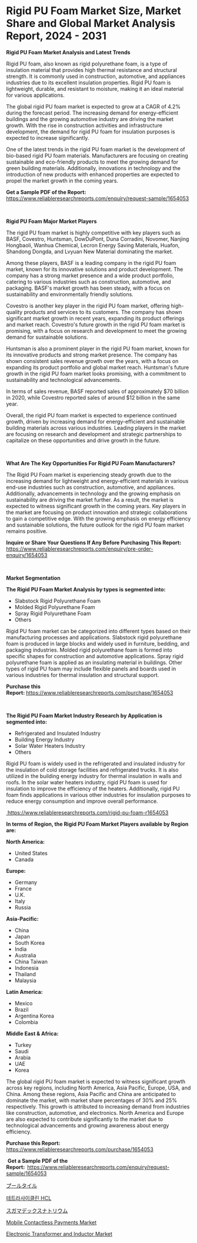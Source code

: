 <p><h1>Rigid PU Foam Market Size, Market Share and Global Market Analysis Report, 2024 - 2031</h1></p><p><strong>Rigid PU Foam Market Analysis and Latest Trends</strong></p>
<p><p>Rigid PU foam, also known as rigid polyurethane foam, is a type of insulation material that provides high thermal resistance and structural strength. It is commonly used in construction, automotive, and appliances industries due to its excellent insulation properties. Rigid PU foam is lightweight, durable, and resistant to moisture, making it an ideal material for various applications.</p><p>The global rigid PU foam market is expected to grow at a CAGR of 4.2% during the forecast period. The increasing demand for energy-efficient buildings and the growing automotive industry are driving the market growth. With the rise in construction activities and infrastructure development, the demand for rigid PU foam for insulation purposes is expected to increase significantly.</p><p>One of the latest trends in the rigid PU foam market is the development of bio-based rigid PU foam materials. Manufacturers are focusing on creating sustainable and eco-friendly products to meet the growing demand for green building materials. Additionally, innovations in technology and the introduction of new products with enhanced properties are expected to propel the market growth in the coming years.</p></p>
<p><strong>Get a Sample PDF of the Report:&nbsp;</strong> <a href="https://www.reliableresearchreports.com/enquiry/request-sample/1654053">https://www.reliableresearchreports.com/enquiry/request-sample/1654053</a></p>
<p>&nbsp;</p>
<p><strong>Rigid PU Foam Major Market Players</strong></p>
<p><p>The rigid PU foam market is highly competitive with key players such as BASF, Covestro, Huntsman, DowDuPont, Duna Corradini, Novomer, Nanjing Hongbaoli, Wanhua Chemical, Lecron Energy Saving Materials, Huafon, Shandong Dongda, and Lvyuan New Material dominating the market. </p><p>Among these players, BASF is a leading company in the rigid PU foam market, known for its innovative solutions and product development. The company has a strong market presence and a wide product portfolio, catering to various industries such as construction, automotive, and packaging. BASF's market growth has been steady, with a focus on sustainability and environmentally friendly solutions.</p><p>Covestro is another key player in the rigid PU foam market, offering high-quality products and services to its customers. The company has shown significant market growth in recent years, expanding its product offerings and market reach. Covestro's future growth in the rigid PU foam market is promising, with a focus on research and development to meet the growing demand for sustainable solutions.</p><p>Huntsman is also a prominent player in the rigid PU foam market, known for its innovative products and strong market presence. The company has shown consistent sales revenue growth over the years, with a focus on expanding its product portfolio and global market reach. Huntsman's future growth in the rigid PU foam market looks promising, with a commitment to sustainability and technological advancements.</p><p>In terms of sales revenue, BASF reported sales of approximately $70 billion in 2020, while Covestro reported sales of around $12 billion in the same year. </p><p>Overall, the rigid PU foam market is expected to experience continued growth, driven by increasing demand for energy-efficient and sustainable building materials across various industries. Leading players in the market are focusing on research and development and strategic partnerships to capitalize on these opportunities and drive growth in the future.</p></p>
<p>&nbsp;</p>
<p><strong>What Are The Key Opportunities For Rigid PU Foam Manufacturers?</strong></p>
<p><p>The Rigid PU Foam market is experiencing steady growth due to the increasing demand for lightweight and energy-efficient materials in various end-use industries such as construction, automotive, and appliances. Additionally, advancements in technology and the growing emphasis on sustainability are driving the market further. As a result, the market is expected to witness significant growth in the coming years. Key players in the market are focusing on product innovation and strategic collaborations to gain a competitive edge. With the growing emphasis on energy efficiency and sustainable solutions, the future outlook for the rigid PU foam market remains positive.</p></p>
<p><strong>Inquire or Share Your Questions If Any Before Purchasing This Report:</strong> <a href="https://www.reliableresearchreports.com/enquiry/pre-order-enquiry/1654053">https://www.reliableresearchreports.com/enquiry/pre-order-enquiry/1654053</a></p>
<p>&nbsp;</p>
<p><strong>Market Segmentation</strong></p>
<p><strong>The Rigid PU Foam Market Analysis by types is segmented into:</strong></p>
<p><ul><li>Slabstock Rigid Polyurethane Foam</li><li>Molded Rigid Polyurethane Foam</li><li>Spray Rigid Polyurethane Foam</li><li>Others</li></ul></p>
<p><p>Rigid PU foam market can be categorized into different types based on their manufacturing processes and applications. Slabstock rigid polyurethane foam is produced in large blocks and widely used in furniture, bedding, and packaging industries. Molded rigid polyurethane foam is formed into specific shapes for construction and automotive applications. Spray rigid polyurethane foam is applied as an insulating material in buildings. Other types of rigid PU foam may include flexible panels and boards used in various industries for thermal insulation and structural support.</p></p>
<p><strong>Purchase this Report:&nbsp;</strong><a href="https://www.reliableresearchreports.com/purchase/1654053">https://www.reliableresearchreports.com/purchase/1654053</a></p>
<p>&nbsp;</p>
<p><strong>The Rigid PU Foam Market Industry Research by Application is segmented into:</strong></p>
<p><ul><li>Refrigerated and Insulated Industry</li><li>Building Energy Industry</li><li>Solar Water Heaters Industry</li><li>Others</li></ul></p>
<p><p>Rigid PU foam is widely used in the refrigerated and insulated industry for the insulation of cold storage facilities and refrigerated trucks. It is also utilized in the building energy industry for thermal insulation in walls and roofs. In the solar water heaters industry, rigid PU foam is used for insulation to improve the efficiency of the heaters. Additionally, rigid PU foam finds applications in various other industries for insulation purposes to reduce energy consumption and improve overall performance.</p></p>
<p><a href="https://www.reliableresearchreports.com/rigid-pu-foam-r1654053">&nbsp;https://www.reliableresearchreports.com/rigid-pu-foam-r1654053</a></p>
<p><strong>In terms of Region, the Rigid PU Foam Market Players available by Region are:</strong></p>
<p>
    <p> <strong> North America: </strong>
        <ul>
            <li>United States</li>
            <li>Canada</li>
        </ul>
        </p> 
    <p> <strong> Europe: </strong>
        <ul>
            <li>Germany</li>
            <li>France</li>
            <li>U.K.</li>
            <li>Italy</li>
            <li>Russia</li>
        </ul>
        </p> 
    <p> <strong> Asia-Pacific: </strong>
        <ul>
            <li>China</li>
            <li>Japan</li>
            <li>South Korea</li>
            <li>India</li>
            <li>Australia</li>
            <li>China Taiwan</li>
            <li>Indonesia</li>
            <li>Thailand</li>
            <li>Malaysia</li>
        </ul>
        </p> 
    <p> <strong> Latin America: </strong>
        <ul>
            <li>Mexico</li>
            <li>Brazil</li>
            <li>Argentina Korea</li>
            <li>Colombia</li>
        </ul>
        </p> 
    <p> <strong> Middle East & Africa: </strong>
        <ul>
            <li>Turkey</li>
            <li>Saudi</li>
            <li>Arabia</li>
            <li>UAE</li>
            <li>Korea</li>
        </ul>
    </p>
    </p>
<p><p>The global rigid PU foam market is expected to witness significant growth across key regions, including North America, Asia Pacific, Europe, USA, and China. Among these regions, Asia Pacific and China are anticipated to dominate the market, with market share percentages of 30% and 25% respectively. This growth is attributed to increasing demand from industries like construction, automotive, and electronics. North America and Europe are also expected to contribute significantly to the market due to technological advancements and growing awareness about energy efficiency.</p></p>
<p><strong>Purchase this Report: </strong><a href="https://www.reliableresearchreports.com/purchase/1654053">https://www.reliableresearchreports.com/purchase/1654053</a></p>
<p>&nbsp;<strong>Get a Sample PDF of the Report:&nbsp;&nbsp;</strong><a href="https://www.reliableresearchreports.com/enquiry/request-sample/1654053">https://www.reliableresearchreports.com/enquiry/request-sample/1654053</a></p>
<p><strong></strong></p>
<p><p><a href="https://medium.com/@kamdeall7845/%E3%83%97%E3%83%BC%E3%83%AB%E3%82%BF%E3%82%A4%E3%83%AB%E5%B8%82%E5%A0%B4%E3%81%AF-%E5%B8%82%E5%A0%B4%E3%82%B7%E3%82%A7%E3%82%A2-%E3%82%B5%E3%82%A4%E3%82%BA-2031%E5%B9%B4%E3%81%BE%E3%81%A7%E3%81%AE%E4%BA%88%E6%B8%AC%E3%81%AB%E7%84%A6%E7%82%B9%E3%82%92%E5%BD%93%E3%81%A6%E3%81%A6%E3%81%84%E3%81%BE%E3%81%99-3328198ce6b5">プールタイル</a></p><p><a href="https://medium.com/@lucianmaluan2022/%ED%85%8C%ED%8A%B8%EB%9D%BC%EC%82%AC%EC%9D%B4%ED%81%B4%EB%A6%B0-hcl-%EC%8B%9C%EC%9E%A5%EC%9D%80-%EC%8B%9C%EC%9E%A5-%EC%A0%90%EC%9C%A0%EC%9C%A8-%EC%8B%9C%EC%9E%A5-%EB%8F%99%ED%96%A5-%EB%B0%8F-%EC%8B%9C%EC%9E%A5-%EC%84%B1%EC%9E%A5%EC%97%90-%EA%B4%80%ED%95%9C-%EC%A0%95%EB%B3%B4%EB%A5%BC-%EC%A0%9C%EA%B3%B5%ED%95%A9%EB%8B%88%EB%8B%A4-8c22a0f56346">테트라사이클린 HCL</a></p><p><a href="https://medium.com/@hazelnutt83/%E3%82%B9%E3%82%AC%E3%83%9E%E3%83%87%E3%83%83%E3%82%AF%E3%82%B9%E3%83%8A%E3%83%88%E3%83%AA%E3%82%A6%E3%83%A0%E5%B8%82%E5%A0%B4%E8%AA%BF%E6%9F%BB%E3%83%AC%E3%83%9D%E3%83%BC%E3%83%88-%E3%81%9D%E3%81%AE%E6%AD%B4%E5%8F%B2%E3%81%8A%E3%82%88%E3%81%B3%E4%BA%88%E6%B8%AC2031%E5%B9%B4%E3%81%BE%E3%81%A7%E3%81%AE2024-91dcaa895880">スガマデックスナトリウム</a></p><p><a href="https://github.com/eeaveuhhh/Market-Research-Report-List-2/blob/main/mobile-contactless-payments-market.md">Mobile Contactless Payments Market</a></p><p><a href="https://www.linkedin.com/pulse/electronic-transformer-inductor-market-insight-trends-growth-forecasted-smukc">Electronic Transformer and Inductor Market</a></p></p>